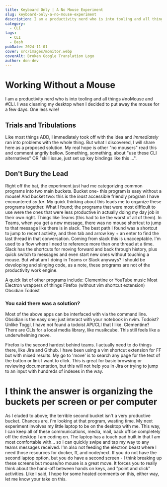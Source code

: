 ```yaml
---
title: Keyboard Only | A No Mouse Experiment
slug: keyboard-only-a-no-mouse-experiment
description: I am a productivity nerd who is into tooling and all things #noMouse and #CLI. I was cleaning my desktop when I decided to put away the mouse for a few days. One less wire!
category:
  - CLI
tags:
  - CLI
  - Bash
pubDate: 2024-11-01
cover: src/images/monitor.webp
coverAlt: Broken Google Translation Logo
author: don-dev
---
```


# Working Without a Mouse

 I am a productivity nerd who is into tooling and all things #noMouse and #CLI. I was cleaning my desktop when I decided to put away the mouse for a few days. One less wire! 

## Trials and Tribulations

Like most things ADD, I immediately took off with the idea and *immediately* ran into problems with the whole thing. But what I discovered, I will share here as a proposed solution. My real hope is other "no mousers" read this and comment angrily bellow. Something, something, about "use these CLI alternatives" OR "skill issue, just set up key bindings like this ...".

## Don't Bury the Lead

Right off the bat, the experiment just had me categorizing common programs into two main buckets. Bucket one- this program is easy without a mouse! And bucket two: this is the *least* accessible friendly program I have encountered *so far*. My quick thinking about this leads me to organize these programs together. What I found; the programs that were most difficult to use were the ones that were less productive in actually doing my day job in their own right. Things like Teams (this had to be the worst of all of them). In Teams, when you get a new message, there was no mouse shortcut to jump to that message like there is in slack. The best path I found was a shortcut to jump to recent activity, and then tab and arrow key + an enter to find the last thread in that conversation. Coming from slack this is unacceptable. I'm used to a flow where I need to reference more than one thread at a time. Slack has the shortcuts for moving forward and back through history, plus quick switch to messages and even start new ones without touching a mouse. But what am I doing in Teams or Slack anyways? I should be developing and slinging code, as a note, these programs are not of the productivity work engine.

A quick list of other programs include:
Clementine or YouTube music
Most Electron wrappers of things
Firefox (without vim shortcut extension)
Obsidian
Todoist

### You said there was a solution?

Most of the above apps can be interfaced with via the command line. Obsidian is the easy one; just interact with your notebook in nvim. Todoist? Unlike Toggl, I have not found a todoist API/CLI that I like. Clementine? There are CLIs for a local media library, like musikcube. This still feels like a underwhelming move.

Firefox is the second hardest behind teams. I actually need to do things there, like Jira and Github. I have been using a vim shortcut extension for FF but with mixed results. My go to 'move' is to search any page for the text of the button or link I want to click. This is great for basic browsing or reviewing documentation, but this will not help you in Jira or trying to jump to an input with hundreds of indexes in the way.

# I think the answer is organizing the buckets per screen or per computer

As I eluded to above; the terrible second bucket isn't a very productive bucket. Chances are, i'm looking at that program, wasting time. My next experiment involves my little laptop to be on the desktop with me. This way, I can keep all of these communications, media, mail, back office completely off the desktop I am coding on. The laptop has a touch pad built in that I am most comfortable with... so I can quickly swipe and tap my way to any teams messages received. I'm also not feeding the electron beast where I need those resources for docker, ff, and node/next. If you do not have the second laptop option, but you do have a second screen - I think breaking up these screens but mouse/no mouse is a great move. It forces you to really think about the hand-off between hands on keys, and "point and click" activities. Like I said, I hope for some heated comments on this, either way, let me know your take on this.
